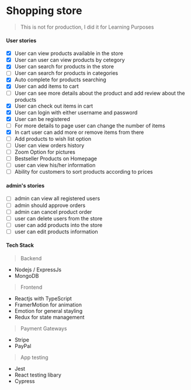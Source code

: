 # Shopping store

> This is not for production, I did it for Learning  Purposes

#### User stories

- [x] User can view products available in the store
- [x] User can user can view products by cetegory
- [x] User can search for products in the store
- [ ] User can search for products in categories
- [x] Auto complete for products searching
- [x] User can add items to cart
- [ ] User can see more details about the product and add review about the products
- [x] User can check out items in cart
- [x] User can login with either username and password
- [x] User can be registered
- [ ] For more details to page user can change the number of items
- [x] In cart user can add more or remove items from there
- [ ] Add products to wish list option
- [ ] User can view orders history
- [ ] Zoom Option for pictures
- [ ] Bestseller Products on Homepage
- [ ] user can view his/her information
- [ ] Ability for customers to sort products according to prices

#### admin's stories

- [ ] admin can view all registered users
- [ ] admin should approve orders
- [ ] admin can cancel product order
- [ ] user can delete users from the store
- [ ] user can add products into the store
- [ ] user can edit products information

#### Tech Stack

> Backend

  - Nodejs / ExpressJs
  - MongoDB

> Frontend

  - Reactjs with TypeScript
  - FramerMotion for animation
  - Emotion for general stayling
  - Redux for state management

> Payment Gateways

  - Stripe
  - PayPal

> App testing

  - Jest
  - React testing libary
  - Cypress
